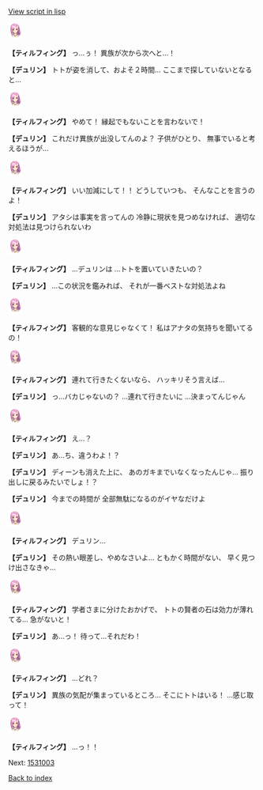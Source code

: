 [View script in lisp](../scripts/1531002.txt)

<img src="../images/units/101411.png" alt="101411.png" height="34"/>

**【ティルフィング】**
っ…ぅ！
異族が次から次へと…！

**【デュリン】**
トトが姿を消して、およそ２時間…
ここまで探していないとなると…

<img src="../images/units/101411.png" alt="101411.png" height="34"/>

**【ティルフィング】**
やめて！
縁起でもないことを言わないで！

**【デュリン】**
これだけ異族が出没してんのよ？
子供がひとり、
無事でいると考えるほうが…

<img src="../images/units/101411.png" alt="101411.png" height="34"/>

**【ティルフィング】**
いい加減にして！！
どうしていつも、
そんなことを言うのよ！

**【デュリン】**
アタシは事実を言ってんの
冷静に現状を見つめなければ、
適切な対処法は見つけられないわ

<img src="../images/units/101411.png" alt="101411.png" height="34"/>

**【ティルフィング】**
…デュリンは
…トトを置いていきたいの？

**【デュリン】**
…この状況を鑑みれば、
それが一番ベストな対処法よね

<img src="../images/units/101411.png" alt="101411.png" height="34"/>

**【ティルフィング】**
客観的な意見じゃなくて！
私はアナタの気持ちを聞いてるの！

<img src="../images/units/101411.png" alt="101411.png" height="34"/>

**【ティルフィング】**
連れて行きたくないなら、
ハッキリそう言えば…

**【デュリン】**
っ…バカじゃないの？
…連れて行きたいに
…決まってんじゃん

<img src="../images/units/101411.png" alt="101411.png" height="34"/>

**【ティルフィング】**
え…？

**【デュリン】**
あ…ち、違うわよ！？

**【デュリン】**
ディーンも消えた上に、
あのガキまでいなくなったんじゃ…
振り出しに戻るみたいでしょ！？

**【デュリン】**
今までの時間が
全部無駄になるのがイヤなだけよ

<img src="../images/units/101411.png" alt="101411.png" height="34"/>

**【ティルフィング】**
デュリン…

**【デュリン】**
その熱い眼差し、やめなさいよ…
ともかく時間がない、
早く見つけ出さなきゃ…

<img src="../images/units/101411.png" alt="101411.png" height="34"/>

**【ティルフィング】**
学者さまに分けたおかげで、
トトの賢者の石は効力が薄れてる…
急がないと！

**【デュリン】**
あ…っ！
待って…それだわ！

<img src="../images/units/101411.png" alt="101411.png" height="34"/>

**【ティルフィング】**
…どれ？

**【デュリン】**
異族の気配が集まっているところ…
そこにトトはいる！
…感じ取って！

<img src="../images/units/101411.png" alt="101411.png" height="34"/>

**【ティルフィング】**
…っ！！


Next: [1531003](1531003.md)

[Back to index](index.md)
